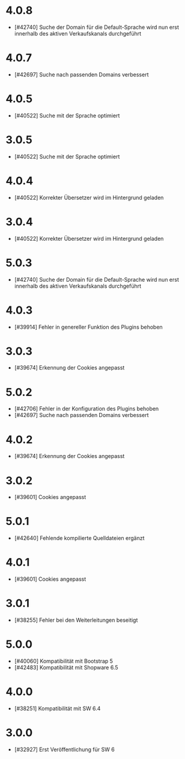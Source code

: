 # 4.0.8

- [#42740] Suche der Domain für die Default-Sprache wird nun erst innerhalb des aktiven Verkaufskanals durchgeführt

# 4.0.7

- [#42697] Suche nach passenden Domains verbessert

# 4.0.5

- [#40522] Suche mit der Sprache optimiert

# 3.0.5

- [#40522] Suche mit der Sprache optimiert

# 4.0.4

- [#40522] Korrekter Übersetzer wird im Hintergrund geladen

# 3.0.4

- [#40522] Korrekter Übersetzer wird im Hintergrund geladen

# 5.0.3

- [#42740] Suche der Domain für die Default-Sprache wird nun erst innerhalb des aktiven Verkaufskanals durchgeführt

# 4.0.3

- [#39914] Fehler in genereller Funktion des Plugins behoben

# 3.0.3

- [#39674] Erkennung der Cookies angepasst

# 5.0.2

- [#42706] Fehler in der Konfiguration des Plugins behoben
- [#42697] Suche nach passenden Domains verbessert

# 4.0.2

- [#39674] Erkennung der Cookies angepasst

# 3.0.2

- [#39601] Cookies angepasst

# 5.0.1

- [#42640] Fehlende kompilierte Quelldateien ergänzt

# 4.0.1

- [#39601] Cookies angepasst

# 3.0.1

- [#38255] Fehler bei den Weiterleitungen beseitigt

# 5.0.0

- [#40060] Kompatibilität mit Bootstrap 5
- [#42483] Kompatibilität mit Shopware 6.5

# 4.0.0

- [#38251] Kompatibilität mit SW 6.4

# 3.0.0

- [#32927] Erst Veröffentlichung für SW 6

